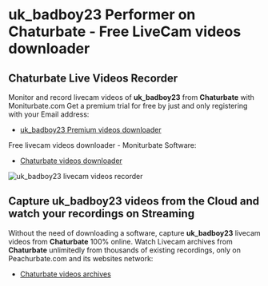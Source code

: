 # uk_badboy23 Performer on Chaturbate - Free LiveCam videos downloader

## Chaturbate Live Videos Recorder

Monitor and record livecam videos of **uk_badboy23** from **Chaturbate** with Moniturbate.com
Get a premium trial for free by just and only registering with your Email address:
* [uk_badboy23 Premium videos downloader](https://moniturbate.com/request-demo-licence-key.html)

Free livecam videos downloader - Moniturbate Software:
* [Chaturbate videos downloader](https://moniturbate.com/moniturbate-download-software.html)

![uk_badboy23 livecam videos recorder](https://peachurnet.com/templates/moniturbate-software.png)


## Capture uk_badboy23 videos from the Cloud and watch your recordings on Streaming

Without the need of downloading a software, capture **uk_badboy23** livecam videos from **Chaturbate** 100% online.
Watch Livecam archives from **Chaturbate** unlimitedly from thousands of existing recordings, only on Peachurbate.com and its websites network:
* [Chaturbate videos archives](https://peachurnet.com/)